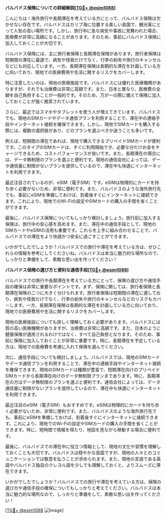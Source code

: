 **バルバドス保険についての詳細解説[[TG💪+ @esim1088](https://t.me/s/esim1088)]**

こんにちは！海外旅行や長期滞在を考えている方にとって、バルバドス保険は欠かせない存在です。バルバドスはカリブ海に位置する美しい島国で、観光客にとって人気の高い場所です。しかし、旅行中に急な病気や事故に見舞われた場合、医療費が非常に高額になることがあります。そのため、事前にバルバドス保険に加入しておくことが大切です。

バルバドス保険には、主に旅行者保険と長期滞在保険があります。旅行者保険は短期間の滞在に最適で、病気や怪我だけでなく、行李の紛失や旅行のキャンセルなどにも対応しています。一方、長期滞在保険は長期的な滞在を計画している方に向いており、現地での医療費用や生活に関するリスクをカバーします。

特に注意したいのは、現地の医療施設です。バルバドスには優れた医療機関がありますが、それでも治療費は非常に高額です。また、日本と異なり、医療費の全額を自己負担することが一般的です。そのため、万が一の際に備えて保険に加入しておくことが強く推奨されています。

さらに、最近ではスマホやタブレットを使う人が増えてきています。バルバドスでも、現地のSIMカードやデータ通信プランを利用することで、滞在中の連絡手段やインターネット接続を確保できます。しかし、現地でSIMカードを購入する際には、複数の選択肢があり、どのプランを選ぶべきか迷うことも多いです。

例えば、短期間の滞在であれば、現地で購入できるプリペイドSIMカードが便利です。このタイプのSIMカードは、すぐに利用開始でき、必要な分だけお金をチャージできるため、コストパフォーマンスが良いです。また、長期滞在の場合には、データ無制限のプランを選ぶと便利です。現地の通信会社によっては、データ通信量に制限がないプランを提供しているので、滞在中も快適にインターネットを利用できます。

最近注目されているのが、eSIM（電子SIM）です。eSIMは物理的にカードを持ち歩く必要がないため、非常に便利です。また、バルバドスのような海外旅行先でも、事前にeSIMを準備しておけば、到着後すぐにインターネットに接続できます。これにより、現地でのWi-Fiの設定やSIMカードの購入の手間を省くことができます。

最後に、バルバドス保険についてもしっかり検討しましょう。旅行前に加入する保険は、旅行中の安心感を高めます。また、滞在中の通信手段として、現地のSIMカードやeSIMの活用も重要です。これらを上手に組み合わせることで、バルバドスでの滞在をより快適かつ安全に過ごすことができます。

いかがでしたでしょうか？バルバドスでの旅行や滞在を考えている方は、ぜひこれらの情報を参考にしてくださいね。バルバドスは本当に魅力的な場所なので、しっかりと準備をして、素敵な思い出を作ってください！

**バルバドス保険の選び方と便利な通信手段[[TG💪+ @esim1088](https://t.me/s/esim1088)]**

バルバドスでの旅行や長期滞在を考えている方にとって、保険の選び方や通信手段の確保は非常に重要なポイントです。まず、保険に関しては、旅行者保険と長期滞在保険の二つに大きく分けられます。旅行者保険は短期間の滞在に適しており、病気や怪我だけでなく、行李の紛失や旅行のキャンセルなどのリスクもカバーします。一方、長期滞在保険は長期的な滞在を計画している方に向いており、現地での医療費用や生活に関するリスクをカバーします。

現地の医療施設についても詳しく理解しておく必要があります。バルバドスには質の高い医療機関がありますが、治療費は非常に高額です。また、日本のように健康保険が適用されるわけではなく、すべて自己負担となります。そのため、事前に保険に加入しておくことが非常に重要です。特に、長期滞在を予定している方は、現地での医療費を考慮に入れて保険を選んでください。

次に、通信手段についても検討しましょう。バルバドスでは、現地のSIMカードやデータ通信プランを利用することで、滞在中の連絡手段やインターネット接続を確保できます。現地のSIMカードは種類が豊富で、短期滞在向けのプリペイドSIMカードから長期滞在向けのデータ無制限プランまであります。特に、長期滞在の方はデータ無制限のプランを選ぶと便利です。通信会社によっては、データ通信量に制限がないプランを提供しているので、滞在中も快適にインターネットを利用できます。

最近注目のeSIM（電子SIM）もおすすめです。eSIMは物理的にカードを持ち歩く必要がないため、非常に便利です。また、バルバドスのような海外旅行先でも、事前にeSIMを準備しておけば、到着後すぐにインターネットに接続できます。これにより、現地でのWi-Fiの設定やSIMカードの購入の手間を省くことができます。特に、短時間で情報を得たり、地図を見ながら移動する場合に便利です。

最後に、バルバドスでの滞在中に役立つ情報として、現地の文化や習慣を理解しておくことも大切です。バルバドスは穏やかな島国ですが、現地の人々とのコミュニケーションでは敬意を払うことが求められます。また、現地の言語である英語やバルバドス独自のクレヨル語を少しでも理解しておくと、よりスムーズに滞在できます。

いかがでしたでしょうか？バルバドスでの旅行や滞在を考えている方は、保険の選び方や通信手段の確保についてもしっかりと考えてください。バルバドスは本当に魅力的な場所なので、しっかりと準備をして、素敵な思い出を作ってください！

[[TG💪+ @esim1088](https://t.me/s/esim1088) ![Image](https://i.postimg.cc/Y0z9fWf4/image.png)]